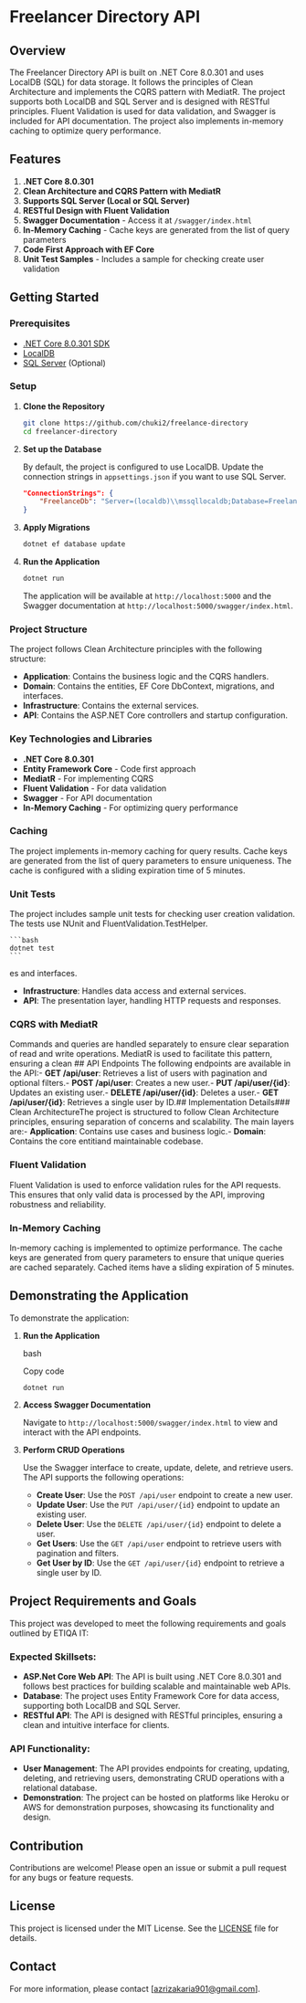 # Freelancer Directory API

## Overview

The Freelancer Directory API is built on .NET Core 8.0.301 and uses LocalDB (SQL) for data storage. It follows the principles of Clean Architecture and implements the CQRS pattern with MediatR. The project supports both LocalDB and SQL Server and is designed with RESTful principles. Fluent Validation is used for data validation, and Swagger is included for API documentation. The project also implements in-memory caching to optimize query performance.

## Features

1. **.NET Core 8.0.301**
2. **Clean Architecture and CQRS Pattern with MediatR**
3. **Supports SQL Server (Local or SQL Server)**
4. **RESTful Design with Fluent Validation**
5. **Swagger Documentation** - Access it at `/swagger/index.html`
6. **In-Memory Caching** - Cache keys are generated from the list of query parameters
7. **Code First Approach with EF Core**
8. **Unit Test Samples** - Includes a sample for checking create user validation

## Getting Started

### Prerequisites

- [.NET Core 8.0.301 SDK](https://dotnet.microsoft.com/download/dotnet/8.0)
- [LocalDB](https://docs.microsoft.com/en-us/sql/database-engine/configure-windows/sql-server-express-localdb)
- [SQL Server](https://www.microsoft.com/en-us/sql-server/sql-server-downloads) (Optional)

### Setup

1. **Clone the Repository**

    ```bash
    git clone https://github.com/chuki2/freelance-directory
    cd freelancer-directory
    ```

2. **Set up the Database**

    By default, the project is configured to use LocalDB. Update the connection strings in `appsettings.json` if you want to use SQL Server.

    ```json
    "ConnectionStrings": {
        "FreelanceDb": "Server=(localdb)\\mssqllocaldb;Database=FreelanceDb;Trusted_Connection=True;MultipleActiveResultSets=true"
    }
    ```

3. **Apply Migrations**

    ```bash
    dotnet ef database update
    ```

4. **Run the Application**

    ```bash
    dotnet run
    ```

    The application will be available at `http://localhost:5000` and the Swagger documentation at `http://localhost:5000/swagger/index.html`.

### Project Structure

The project follows Clean Architecture principles with the following structure:

- **Application**: Contains the business logic and the CQRS handlers.
- **Domain**: Contains the entities, EF Core DbContext, migrations, and interfaces.
- **Infrastructure**: Contains the external services.
- **API**: Contains the ASP.NET Core controllers and startup configuration.

### Key Technologies and Libraries

- **.NET Core 8.0.301**
- **Entity Framework Core** - Code first approach
- **MediatR** - For implementing CQRS
- **Fluent Validation** - For data validation
- **Swagger** - For API documentation
- **In-Memory Caching** - For optimizing query performance

### Caching

The project implements in-memory caching for query results. Cache keys are generated from the list of query parameters to ensure uniqueness. The cache is configured with a sliding expiration time of 5 minutes.

### Unit Tests

The project includes sample unit tests for checking user creation validation. The tests use NUnit and FluentValidation.TestHelper.

    ```bash
    dotnet test
    ```
es and interfaces.
-   **Infrastructure**: Handles data access and external services.
-   **API**: The presentation layer, handling HTTP requests and responses.

### CQRS with MediatR

Commands and queries are handled separately to ensure clear separation of read and write operations. MediatR is used to facilitate this pattern, ensuring a clean ## API Endpoints
The following endpoints are available in the API:-   **GET /api/user**: Retrieves a list of users with pagination and optional filters.-   **POST /api/user**: Creates a new user.-   **PUT /api/user/{id}**: Updates an existing user.-   **DELETE /api/user/{id}**: Deletes a user.-   **GET /api/user/{id}**: Retrieves a single user by ID.## Implementation Details### Clean ArchitectureThe project is structured to follow Clean Architecture principles, ensuring separation of concerns and scalability. The main layers are:-   **Application**: Contains use cases and business logic.-   **Domain**: Contains the core entitiand maintainable codebase.

### Fluent Validation

Fluent Validation is used to enforce validation rules for the API requests. This ensures that only valid data is processed by the API, improving robustness and reliability.

### In-Memory Caching

In-memory caching is implemented to optimize performance. The cache keys are generated from query parameters to ensure that unique queries are cached separately. Cached items have a sliding expiration of 5 minutes.

## Demonstrating the Application

To demonstrate the application:

1.  **Run the Application**
    
    bash
    
    Copy code
    
    `dotnet run` 
    
2.  **Access Swagger Documentation**
    
    Navigate to `http://localhost:5000/swagger/index.html` to view and interact with the API endpoints.
    
3.  **Perform CRUD Operations**
    
    Use the Swagger interface to create, update, delete, and retrieve users. The API supports the following operations:
    
    -   **Create User**: Use the `POST /api/user` endpoint to create a new user.
    -   **Update User**: Use the `PUT /api/user/{id}` endpoint to update an existing user.
    -   **Delete User**: Use the `DELETE /api/user/{id}` endpoint to delete a user.
    -   **Get Users**: Use the `GET /api/user` endpoint to retrieve users with pagination and filters.
    -   **Get User by ID**: Use the `GET /api/user/{id}` endpoint to retrieve a single user by ID.

## Project Requirements and Goals

This project was developed to meet the following requirements and goals outlined by ETIQA IT:

### Expected Skillsets:

-   **ASP.Net Core Web API**: The API is built using .NET Core 8.0.301 and follows best practices for building scalable and maintainable web APIs.
-   **Database**: The project uses Entity Framework Core for data access, supporting both LocalDB and SQL Server.
-   **RESTful API**: The API is designed with RESTful principles, ensuring a clean and intuitive interface for clients.

### API Functionality:

-   **User Management**: The API provides endpoints for creating, updating, deleting, and retrieving users, demonstrating CRUD operations with a relational database.
-   **Demonstration**: The project can be hosted on platforms like Heroku or AWS for demonstration purposes, showcasing its functionality and design.

## Contribution

Contributions are welcome! Please open an issue or submit a pull request for any bugs or feature requests.

## License

This project is licensed under the MIT License. See the [LICENSE](LICENSE) file for details.

## Contact

For more information, please contact [azrizakaria901@gmail.com].

